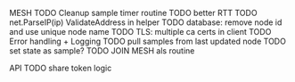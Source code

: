 MESH
TODO Cleanup sample timer routine
TODO better RTT
TODO net.ParseIP(ip) ValidateAddress in helper
TODO database: remove node id and use unique node name
TODO TLS: multiple ca certs in client
TODO Error handling + Logging
TODO pull samples from last updated node
TODO set state as sample?
TODO JOIN MESH als routine

API
TODO share token logic